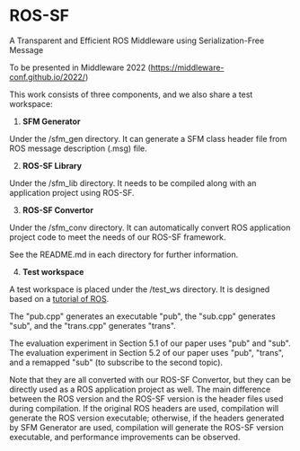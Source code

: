 # ROS-SF

A Transparent and Efficient ROS Middleware using Serialization-Free Message

To be presented in Middleware 2022 (https://middleware-conf.github.io/2022/)

This work consists of three components, and we also share a test workspace:

1. **SFM Generator**

Under the /sfm_gen directory. It can generate a SFM class header file from ROS message description (.msg) file.

2. **ROS-SF Library**

Under the /sfm_lib directory. It needs to be compiled along with an application project using ROS-SF.

3. **ROS-SF Convertor**

Under the /sfm_conv directory. It can automatically convert ROS application project code to meet the needs of our ROS-SF framework.

See the README.md in each directory for further information.

4. **Test workspace**

A test workspace is placed under the /test_ws directory.
It is designed based on a [tutorial of ROS](http://wiki.ros.org/ROS/Tutorials/WritingPublisherSubscriber%28c%2B%2B%29).

The "pub.cpp" generates an executable "pub", the "sub.cpp" generates "sub", and the "trans.cpp" generates "trans".

The evaluation experiment in Section 5.1 of our paper uses "pub" and "sub".
The evaluation experiment in Section 5.2 of our paper uses "pub", "trans", and a remapped "sub" (to subscribe to the second topic).

Note that they are all converted with our ROS-SF Convertor, but they can be directly used as a ROS application project as well.
The main difference between the ROS version and the ROS-SF version is the header files used during compilation.
If the original ROS headers are used, compilation will generate the ROS version executable; otherwise, if the headers generated by SFM Generator are used, compilation will generate the ROS-SF version executable, and performance improvements can be observed.
